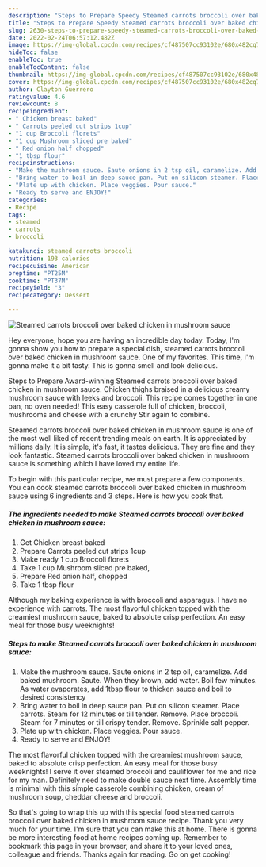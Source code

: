 ```yaml
---
description: "Steps to Prepare Speedy Steamed carrots broccoli over baked chicken in mushroom sauce"
title: "Steps to Prepare Speedy Steamed carrots broccoli over baked chicken in mushroom sauce"
slug: 2630-steps-to-prepare-speedy-steamed-carrots-broccoli-over-baked-chicken-in-mushroom-sauce
date: 2022-02-24T06:57:12.482Z
image: https://img-global.cpcdn.com/recipes/cf487507cc93102e/680x482cq70/steamed-carrots-broccoli-over-baked-chicken-in-mushroom-sauce-recipe-main-photo.jpg
hideToc: false
enableToc: true
enableTocContent: false
thumbnail: https://img-global.cpcdn.com/recipes/cf487507cc93102e/680x482cq70/steamed-carrots-broccoli-over-baked-chicken-in-mushroom-sauce-recipe-main-photo.jpg
cover: https://img-global.cpcdn.com/recipes/cf487507cc93102e/680x482cq70/steamed-carrots-broccoli-over-baked-chicken-in-mushroom-sauce-recipe-main-photo.jpg
author: Clayton Guerrero
ratingvalue: 4.6
reviewcount: 8
recipeingredient:
- " Chicken breast baked"
- " Carrots peeled cut strips 1cup"
- "1 cup Broccoli florets"
- "1 cup Mushroom sliced pre baked"
- " Red onion half chopped"
- "1 tbsp flour"
recipeinstructions:
- "Make the mushroom sauce. Saute onions in 2 tsp oil, caramelize. Add baked mushroom. Saute. When they brown, add water. Boil few minutes. As water evaporates, add 1tbsp flour to thicken sauce and boil to desired consistency"
- "Bring water to boil in deep sauce pan. Put on silicon steamer. Place carrots. Steam for 12 minutes or till tender. Remove. Place broccoli. Steam for 7 minutes or till crispy tender. Remove. Sprinkle salt pepper."
- "Plate up with chicken. Place veggies. Pour sauce."
- "Ready to serve and ENJOY!"
categories:
- Recipe
tags:
- steamed
- carrots
- broccoli

katakunci: steamed carrots broccoli 
nutrition: 193 calories
recipecuisine: American
preptime: "PT25M"
cooktime: "PT37M"
recipeyield: "3"
recipecategory: Dessert

---
```



![Steamed carrots broccoli over baked chicken in mushroom sauce](https://img-global.cpcdn.com/recipes/cf487507cc93102e/680x482cq70/steamed-carrots-broccoli-over-baked-chicken-in-mushroom-sauce-recipe-main-photo.jpg)

Hey everyone, hope you are having an incredible day today. Today, I'm gonna show you how to prepare a special dish, steamed carrots broccoli over baked chicken in mushroom sauce. One of my favorites. This time, I'm gonna make it a bit tasty. This is gonna smell and look delicious.

Steps to Prepare Award-winning Steamed carrots broccoli over baked chicken in mushroom sauce. Chicken thighs braised in a delicious creamy mushroom sauce with leeks and broccoli. This recipe comes together in one pan, no oven needed! This easy casserole full of chicken, broccoli, mushrooms and cheese with a crunchy Stir again to combine.

Steamed carrots broccoli over baked chicken in mushroom sauce is one of the most well liked of recent trending meals on earth. It is appreciated by millions daily. It is simple, it's fast, it tastes delicious. They are fine and they look fantastic. Steamed carrots broccoli over baked chicken in mushroom sauce is something which I have loved my entire life.


To begin with this particular recipe, we must prepare a few components. You can cook steamed carrots broccoli over baked chicken in mushroom sauce using 6 ingredients and 3 steps. Here is how you cook that.

<!--inarticleads1-->

##### The ingredients needed to make Steamed carrots broccoli over baked chicken in mushroom sauce:

1. Get  Chicken breast baked
1. Prepare  Carrots peeled cut strips 1cup
1. Make ready 1 cup Broccoli florets
1. Take 1 cup Mushroom sliced pre baked,
1. Prepare  Red onion half, chopped
1. Take 1 tbsp flour


Although my baking experience is with broccoli and asparagus. I have no experience with carrots. The most flavorful chicken topped with the creamiest mushroom sauce, baked to absolute crisp perfection. An easy meal for those busy weeknights! 

<!--inarticleads2-->

##### Steps to make Steamed carrots broccoli over baked chicken in mushroom sauce:

1. Make the mushroom sauce. Saute onions in 2 tsp oil, caramelize. Add baked mushroom. Saute. When they brown, add water. Boil few minutes. As water evaporates, add 1tbsp flour to thicken sauce and boil to desired consistency
1. Bring water to boil in deep sauce pan. Put on silicon steamer. Place carrots. Steam for 12 minutes or till tender. Remove. Place broccoli. Steam for 7 minutes or till crispy tender. Remove. Sprinkle salt pepper.
1. Plate up with chicken. Place veggies. Pour sauce.
1. Ready to serve and ENJOY!

The most flavorful chicken topped with the creamiest mushroom sauce, baked to absolute crisp perfection. An easy meal for those busy weeknights! I serve it over steamed broccoli and cauliflower for me and rice for my man. Definitely need to make double sauce next time. Assembly time is minimal with this simple casserole combining chicken, cream of mushroom soup, cheddar cheese and broccoli. 

So that's going to wrap this up with this special food steamed carrots broccoli over baked chicken in mushroom sauce recipe. Thank you very much for your time. I'm sure that you can make this at home. There is gonna be more interesting food at home recipes coming up. Remember to bookmark this page in your browser, and share it to your loved ones, colleague and friends. Thanks again for reading. Go on get cooking!
